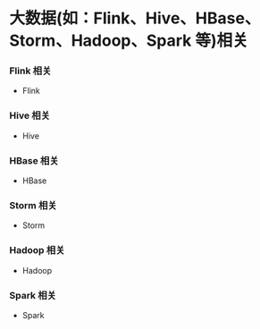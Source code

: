 大数据(如：Flink、Hive、HBase、Storm、Hadoop、Spark 等)相关
=======================================================

### Flink 相关
- Flink


### Hive 相关
- Hive


### HBase 相关
- HBase


### Storm 相关
- Storm


### Hadoop 相关
- Hadoop


### Spark 相关
- Spark

